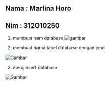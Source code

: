 ## Nama : Marlina Horo
## Nim  : 312010250

1. membuat nam database
![gambar](img/download.jpg)


2. membuat nama tabel database dengan cmd


![Gambar](img/2.png)


3. menginsert database


![Gambar](img/3.png)



